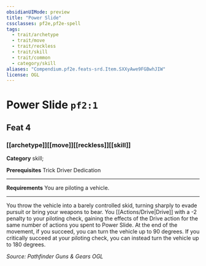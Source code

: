 ```yaml
---
obsidianUIMode: preview
title: "Power Slide"
cssclasses: pf2e,pf2e-spell
tags:
  - trait/archetype
  - trait/move
  - trait/reckless
  - trait/skill
  - trait/common
  - category/skill
aliases: "Compendium.pf2e.feats-srd.Item.SXXyAwe9FGBwhJIW"
license: OGL
---
```

# Power Slide `pf2:1`
## Feat 4
### [[archetype]][[move]][[reckless]][[skill]]

**Category** skill; 



**Prerequisites** Trick Driver Dedication
* * *
**Requirements** You are piloting a vehicle.

* * *

You throw the vehicle into a barely controlled skid, turning sharply to evade pursuit or bring your weapons to bear. You [[Actions/Drive|Drive]] with a -2 penalty to your piloting check, gaining the effects of the Drive action for the same number of actions you spent to Power Slide. At the end of the movement, if you succeed, you can turn the vehicle up to 90 degrees. If you critically succeed at your piloting check, you can instead turn the vehicle up to 180 degrees.

*Source: Pathfinder Guns & Gears*
*OGL*